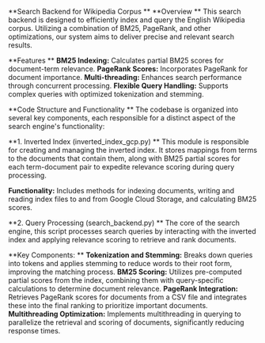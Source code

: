 **Search Backend for Wikipedia Corpus
**
**Overview
**
This search backend is designed to efficiently index and query the English Wikipedia corpus. Utilizing a combination of BM25, PageRank, and other optimizations, our system aims to deliver precise and relevant search results.

**Features
**
**BM25 Indexing:** Calculates partial BM25 scores for document-term relevance.
**PageRank Scores:** Incorporates PageRank for document importance.
**Multi-threading:** Enhances search performance through concurrent processing.
**Flexible Query Handling:** Supports complex queries with optimized tokenization and stemming.

**Code Structure and Functionality
**
The codebase is organized into several key components, each responsible for a distinct aspect of the search engine's functionality:

**1. Inverted Index (inverted_index_gcp.py)
**
This module is responsible for creating and managing the inverted index. It stores mappings from terms to the documents that contain them, along with BM25 partial scores for each term-document pair to expedite relevance scoring during query processing.

**Functionality:** Includes methods for indexing documents, writing and reading index files to and from Google Cloud Storage, and calculating BM25 scores.

**2. Query Processing (search_backend.py)
**
The core of the search engine, this script processes search queries by interacting with the inverted index and applying relevance scoring to retrieve and rank documents.

**Key Components:
**
**Tokenization and Stemming:** Breaks down queries into tokens and applies stemming to reduce words to their root form, improving the matching process.
**BM25 Scoring:** Utilizes pre-computed partial scores from the index, combining them with query-specific calculations to determine document relevance.
**PageRank Integration:** Retrieves PageRank scores for documents from a CSV file and integrates these into the final ranking to prioritize important documents.
**Multithreading Optimization:** Implements multithreading in querying to parallelize the retrieval and scoring of documents, significantly reducing response times.
